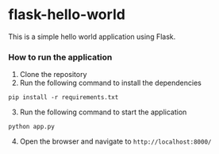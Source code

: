 # flask-hello-world

This is a simple hello world application using Flask.

### How to run the application

1. Clone the repository
2. Run the following command to install the dependencies
```
pip install -r requirements.txt
```
3. Run the following command to start the application
```
python app.py
```
4. Open the browser and navigate to `http://localhost:8000/`
